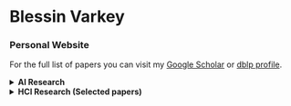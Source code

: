 # Blessin Varkey
### Personal Website 

For the full list of papers you can visit my [Google Scholar](https://scholar.google.co.in/citations?user=LyH1LVAAAAAJ&hl=en) or [dblp profile](https://dblp.org/pid/176/4218.html). 


<details><summary><strong>AI Research </strong></summary> 
<br>

  - [Gaze-based Screening of Autistic Traits for Adolescents and Young Adults using Prosaic Videos](https://dl.acm.org/doi/abs/10.1145/3378393.3402242) <br>
  - [VisualMath: An Automated Visualization System for Understanding Math Word-Problems](https://dl.acm.org/doi/abs/10.1145/3030024.3040989)

</details>


<details><summary><strong>HCI Research (Selected papers) </strong></summary> 
<br>

### [Promoting joint attention with computer supported collaboration in children with autism](https://dl.acm.org/doi/abs/10.1145/2982142.2982166)

**Abstract**

> There exists mounting evidence in favor of computer supported autism interventions at the individual level. However, the potential benefits of using computer supported collaboration to encourage social interactions between individuals with autism and typically developed individuals are underexplored, particularly in developing regions. We present an exploratory study of a collaborative gesture-based application, Balloons. The application encourages joint attention, which is defined as the shared attention between two individuals towards the same object. Using mixed methods, we evaluated Balloons for three weeks in New Delhi with ten medium-low functioning autistic children. Our findings suggest that employing CSC interventions for children with autism in India provide (a) observable improvements in social interaction with typically developed peers, (b) the opportunity to customize and individualize intervention to cater to a large spectrum of children and (c) the potential opportunity of reducing fears of certain objects.

### [Designing gesture-based applications for individuals with developmental disabilities: guidelines from user studies in India](https://dl.acm.org/doi/abs/10.1145/3161710)

**Abstract**

> Gesture interaction provides a multitude of benefits to individuals with developmental disabilities, from enhancing social, motor and cognitive skills to providing a safe and controlled environment for simulating real-world scenarios. As gesture-based applications gain ground in the special education domain, we study their potential in the Indian context. Together with Tamana, an NGO in New Delhi, we have been conducting a series of exploratory user studies since October 2013. This includes the design and evaluation of three gesture-based applications to impart social and life skills to individuals with developmental disabilities. The Kirana application employs socially appropriate gestures to teach the life skill of buying day-to-day items from a local Indian grocery. Balloons promotes joint attention skills through collaborative interaction. HOPE improves motor coordination and social and cognitive skills, with increasing levels of difficulty. Based on studies with these applications, this article presents guidelines for designing gesture-based applications for individuals with developmental disabilities. The guidelines focus on (a) designing applications that cater to a larger group of individuals to encourage collaboration and inclusion, for instance, providing easy and controllable transitions between different task levels, and balancing interaction and content complexity; (b) addressing the challenges in conducting research in this domain, with respect to ethical and procedural decisions; and (c) designing for technology acceptance within the Indian context, for example, by following a collaborative and stakeholder inclusive approach, and addressing apprehensions towards technology adoption. These guidelines aim to benefit other practitioners working in this domain and especially in the educational technology context of India.


### [Computer assisted autism interventions for india](https://dl.acm.org/doi/abs/10.1145/3010915.3011007)

**Abstract**

> Early intervention is critical for children with autism. To provide affordable computer assisted therapies for developing countries, we construct infrastructures for translating and adapting early intervention programs such as TOBY to an Indian context. A Hindi prototype is built and two trials are conducted, showing that the technology was accepted and that the children learnt skills using both language versions, with the children using the Hindi prototype achieving slightly better measurable outcomes.


### Contact Me

| Contact Method |  |
| --- | --- |
| Professional Email | blessinvarkey@tamana.ngo |
| Personal Email | blessinvarkey@gmail.com |
| LinkedIn | [linkedin.com/in/blessinvarkey/](https://www.linkedin.com/in/blessinvarkey/) |
